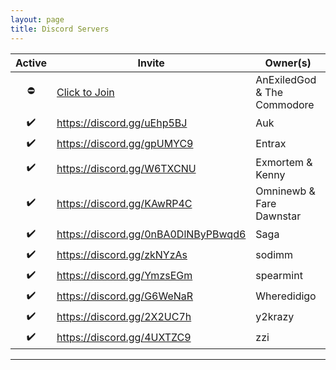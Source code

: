 ```yaml
---
layout: page
title: Discord Servers
---
```


Active | Invite | Owner(s)
:----: | ------ | --------
⛔️ | [Click to Join][Allagan Data Acquisition Module] | AnExiledGod & The Commodore
✔️ | https://discord.gg/uEhp5BJ | Auk
✔️ | https://discord.gg/gpUMYC9 | Entrax
✔️ | https://discord.gg/W6TXCNU | Exmortem & Kenny
✔️ | https://discord.gg/KAwRP4C | Omninewb & Fare Dawnstar
✔️ | https://discord.gg/0nBA0DlNByPBwqd6 | Saga
✔️ | https://discord.gg/zkNYzAs | sodimm
✔️ | https://discord.gg/YmzsEGm | spearmint
✔️ | https://discord.gg/G6WeNaR | Wheredidigo
✔️ | https://discord.gg/2X2UC7h | y2krazy
✔️ | https://discord.gg/4UXTZC9 | zzi

---

[Allagan Data Acquisition Module]: https://discord.gg/hhpW645 "Allagan Data Acquisition Module"
